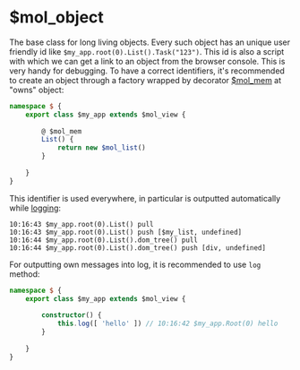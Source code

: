 # $mol_object

The base class for long living objects. Every such object has an unique user friendly id like `$my_app.root(0).List().Task("123")`. This id is also a script with which we can get a link to an object from the browser console.
This is very handy for debugging. To have a correct identifiers, it's recommended to create an object through a factory wrapped by decorator [$mol_mem](../mem) at "owns" object:

```typescript
namespace $ {
	export class $my_app extends $mol_view {
	
		@ $mol_mem
		List() {
			return new $mol_list()
		}
	
	}
}
```

This identifier is used everywhere, in particular is outputted automatically while [logging](../log):

```
10:16:43 $my_app.root(0).List() pull
10:16:43 $my_app.root(0).List() push [$my_list, undefined]
10:16:44 $my_app.root(0).List().dom_tree() pull
10:16:44 $my_app.root(0).List().dom_tree() push [div, undefined]
```

For outputting own messages into log, it is recommended to use `log` method:

```typescript
namespace $ {
	export class $my_app extends $mol_view {
	
		constructor() {
			this.log([ 'hello' ]) // 10:16:42 $my_app.Root(0) hello
		}
	
	}
}
```
